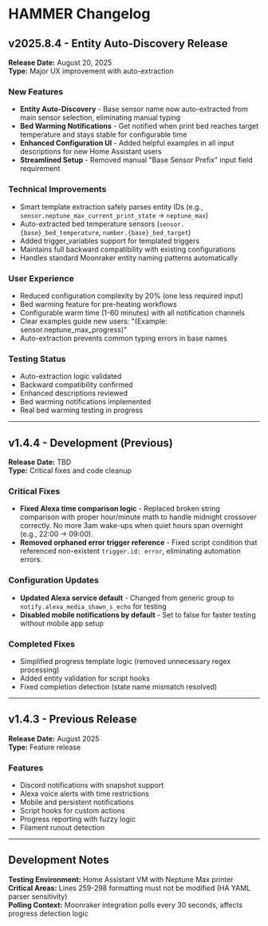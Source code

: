 # HAMMER Changelog

## v2025.8.4 - Entity Auto-Discovery Release

**Release Date:** August 20, 2025  
**Type:** Major UX improvement with auto-extraction

### **New Features**
- **Entity Auto-Discovery** - Base sensor name now auto-extracted from main sensor selection, eliminating manual typing
- **Bed Warming Notifications** - Get notified when print bed reaches target temperature and stays stable for configurable time
- **Enhanced Configuration UI** - Added helpful examples in all input descriptions for new Home Assistant users
- **Streamlined Setup** - Removed manual "Base Sensor Prefix" input field requirement

### **Technical Improvements**
- Smart template extraction safely parses entity IDs (e.g., `sensor.neptune_max_current_print_state` → `neptune_max`)
- Auto-extracted bed temperature sensors (`sensor.{base}_bed_temperature`, `number.{base}_bed_target`)
- Added trigger_variables support for templated triggers
- Maintains full backward compatibility with existing configurations
- Handles standard Moonraker entity naming patterns automatically

### **User Experience**
- Reduced configuration complexity by 20% (one less required input)
- Bed warming feature for pre-heating workflows
- Configurable warm time (1-60 minutes) with all notification channels
- Clear examples guide new users: "(Example: sensor.neptune_max_progress)"
- Auto-extraction prevents common typing errors in base names

### **Testing Status**
- Auto-extraction logic validated
- Backward compatibility confirmed  
- Enhanced descriptions reviewed
- Bed warming notifications implemented
- Real bed warming testing in progress

---

## v1.4.4 - Development (Previous)

**Release Date:** TBD  
**Type:** Critical fixes and code cleanup

### **Critical Fixes**
- **Fixed Alexa time comparison logic** - Replaced broken string comparison with proper hour/minute math to handle midnight crossover correctly. No more 3am wake-ups when quiet hours span overnight (e.g., 22:00 → 09:00).
- **Removed orphaned error trigger reference** - Fixed script condition that referenced non-existent `trigger.id: error`, eliminating automation errors.

### **Configuration Updates**
- **Updated Alexa service default** - Changed from generic group to `notify.alexa_media_shawn_s_echo` for testing
- **Disabled mobile notifications by default** - Set to false for faster testing without mobile app setup

### **Completed Fixes**
- Simplified progress template logic (removed unnecessary regex processing)
- Added entity validation for script hooks
- Fixed completion detection (state name mismatch resolved)

---

## v1.4.3 - Previous Release

**Release Date:** August 2025  
**Type:** Feature release

### Features
- Discord notifications with snapshot support
- Alexa voice alerts with time restrictions
- Mobile and persistent notifications
- Script hooks for custom actions
- Progress reporting with fuzzy logic
- Filament runout detection

---

## Development Notes

**Testing Environment:** Home Assistant VM with Neptune Max printer  
**Critical Areas:** Lines 259-298 formatting must not be modified (HA YAML parser sensitivity)  
**Polling Context:** Moonraker integration polls every 30 seconds, affects progress detection logic